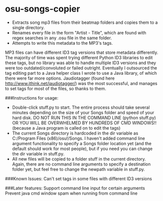 # osu-songs-copier

* Extracts song mp3 files from their beatmap folders and copies them to a single directory.  
* Renames every file in the form "Artist - Title", which are found with regex searches in any .osu file in the same folder. 
* Attempts to write this metadata to the MP3's tags. 

MP3 files can have different ID3 tag versions that store metadata differently. The majority of time was spent trying different Python ID3 libraries to edit these tags, but no library was able to handle multiple ID3 versions and they were too outdated/convoluted or failed outright. Eventually I outsourced the tag editing part to a Java helper class I wrote to use a Java library, of which there were far more options. Jaudiotagger (found here http://www.jthink.net/jaudiotagger/) was the most successful, and manages to set tags for most of the files, so thanks to them.

###Instructions for usage: 
* Double-click stuff.py to start. The entire process should take several minutes depending on the size of your Songs folder and speed of your hard disk. DO NOT RUN THIS IN THE COMMAND LINE (python stuff.py) OR YOU WILL BE OVERWHELMED BY HUNDREDS OF CMD WINDOWS!! (because a Java program is called on to edit the tags)
* The current Songs directory is hardcoded in the dir variable as C:/Program Files (x86)/osu!/Songs. I haven't added command line argument functionality to specify a Songs folder location yet (and the default should work for most people), but if you need you can change the dir variable in stuff.py.
* All new files will be copied to a folder stuff in the current directory. Again, there are no command line arguments to specify a destination folder yet, but feel free to change the newpath variable in stuff.py.

###Known Issues:
Can't set tags in some files with different ID3 versions

###Later features:
Support command line input for certain arguments
Prevent java cmd window spam when running from command line
